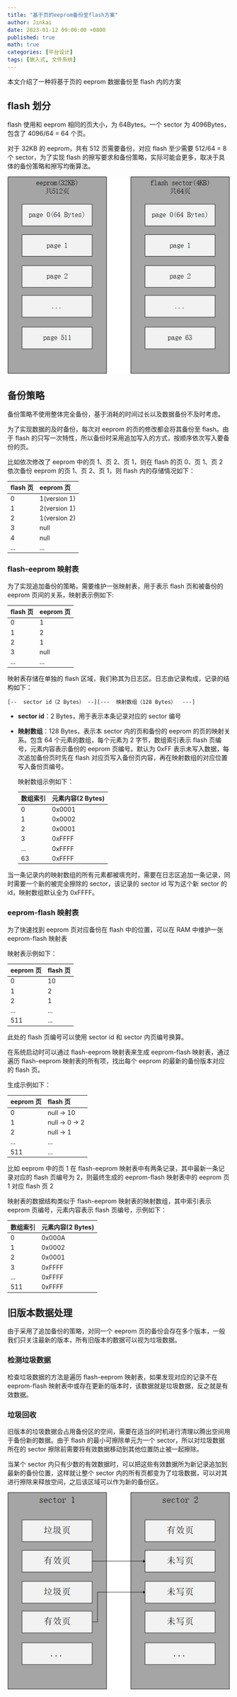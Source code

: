 ```yaml
---
title: "基于页的eeprom备份至flash方案"
author: Jinkai
date: 2023-01-12 09:00:00 +0800
published: true
math: true
categories: [平台设计]
tags: [嵌入式, 文件系统]
---
```


本文介绍了一种将基于页的 eeprom 数据备份至 flash 内的方案

## flash 划分

flash 使用和 eeprom 相同的页大小，为 64Bytes。一个 sector 为 4096Bytes，包含了 4096/64 = 64 个页。

对于 32KB 的 eeprom，共有 512 页需要备份，对应 flash 至少需要 512/64 = 8 个 sector，为了实现 flash 的擦写要求和备份策略，实际可能会更多，取决于具体的备份策略和擦写均衡算法。

![page](/assets/img/2023-01-12-ee-flash-bak/page.png)

## 备份策略

备份策略不使用整体完全备份，基于消耗的时间过长以及数据备份不及时考虑。

为了实现数据的及时备份，每次对 eeprom 的页的修改都会将其备份至 flash。由于 flash 的只写一次特性，所以备份时采用追加写入的方式，按顺序依次写入要备份的页。

比如依次修改了 eeprom 中的页 1、页 2、页 1，则在 flash 的页 0、页 1、页 2 依次备份 eeprom 的页 1、页 2、页 1，则 flash 内的存储情况如下：

| flash 页 | eeprom 页    |
| :------- | :----------- |
| 0        | 1(version 1) |
| 1        | 2(version 1) |
| 2        | 1(version 2) |
| 3        | null         |
| 4        | null         |
| ...      | ...          |

### flash-eeprom 映射表

为了实现追加备份的策略，需要维护一张映射表，用于表示 flash 页和被备份的 eeprom 页间的关系，映射表示例如下:

| flash 页 | eeprom 页 |
| :------- | :-------- |
| 0        | 1         |
| 1        | 2         |
| 2        | 1         |
| 3        | null      |
| ...      | ...       |

映射表存储在单独的 flash 区域，我们称其为日志区。日志由记录构成，记录的结构如下：

```plaintext
[--  sector id（2 Bytes） --][---  映射数组（128 Bytes）  ---]
```

- **sector id**：2 Bytes，用于表示本条记录对应的 sector 编号
- **映射数组**：128 Bytes，表示本 sector 内的页和备份的 eeprom 的页的映射关系。包含 64 个元素的数组，每个元素为 2 字节，数组索引表示 flash 页编号，元素内容表示备份的 eeprom 页编号。默认为 0xFF 表示未写入数据，每次追加备份页时先在 flash 对应页写入备份页内容，再在映射数组的对应位置写入备份页编号。

  映射数组示例如下：

  | 数组索引 | 元素内容(2 Bytes) |
  | :------- | :---------------- |
  | 0        | 0x0001            |
  | 1        | 0x0002            |
  | 2        | 0x0001            |
  | 3        | 0xFFFF            |
  | ...      | 0xFFFF            |
  | 63       | 0xFFFF            |

当一条记录内的映射数组的所有元素都被填充时，需要在日志区追加一条记录，同时需要一个新的被完全擦除的 sector，该记录的 sector id 写为这个新 sector 的 id，映射数组默认全为 0xFFFF。

### eeprom-flash 映射表

为了快速找到 eeprom 页对应备份在 flash 中的位置，可以在 RAM 中维护一张 eeprom-flash 映射表

映射表示例如下：

| eeprom 页 | flash 页 |
| :-------- | :------- |
| 0         | 10       |
| 1         | 2        |
| 2         | 1        |
| ...       | ...      |
| 511       | ...      |

此处的 flash 页编号可以使用 sector id 和 sector 内页编号换算。

在系统启动时可以通过 flash-eeprom 映射表来生成 eeprom-flash 映射表，通过遍历 flash-eeprom 映射表的所有项，找出每个 eeprom 的最新的备份版本对应的 flash 页。

生成示例如下：

| eeprom 页 | flash 页       |
| :-------- | :------------- |
| 0         | null -> 10     |
| 1         | null -> 0 -> 2 |
| 2         | null -> 1      |
| ...       | ...            |
| 511       | ...            |

比如 eeprom 中的页 1 在 flash-eeprom 映射表中有两条记录，其中最新一条记录对应的 flash 页编号为 2，则最终生成的 eeprom-flash 映射表中的 eeprom 页 1 对应 flash 页 2

映射表的数据结构类似于 flash-eeprom 映射表的映射数组，其中索引表示 eeprom 页编号，元素内容表示 flash 页编号，示例如下：

| 数组索引 | 元素内容(2 Bytes) |
| :------- | :---------------- |
| 0        | 0x000A            |
| 1        | 0x0002            |
| 2        | 0x0001            |
| 3        | 0xFFFF            |
| ...      | 0xFFFF            |
| 511      | 0xFFFF            |

## 旧版本数据处理

由于采用了追加备份的策略，对同一个 eeprom 页的备份会存在多个版本，一般我们只关注最新的版本，所有旧版本的数据可以视为垃圾数据。

### 检测垃圾数据

检查垃圾数据的方法是遍历 flash-eeprom 映射表，如果发现对应的记录不在 eeprom-flash 映射表中或存在更新的版本时，该数据就是垃圾数据，反之就是有效数据。

### 垃圾回收

旧版本的垃圾数据会占用备份区的空间，需要在适当的时机进行清理以腾出空间用于备份新的数据。由于 flash 的最小可擦除单元为一个 sector，所以对垃圾数据所在的 sector 擦除前需要将有效数据移动到其他位置防止被一起擦除。

当某个 sector 内只有少数的有效数据时，可以把这些有效数据所为新记录追加到最新的备份位置，这样就让整个 sector 内的所有页都变为了垃圾数据，可以对其进行擦除来释放空间，之后该区域可以作为新的备份区。

![gc](/assets/img/2023-01-12-ee-flash-bak/gc.png)

